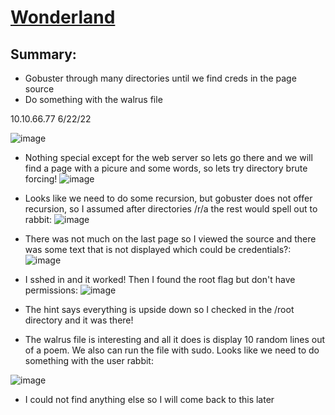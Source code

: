 # [Wonderland](https://tryhackme.com/room/wonderland)
## Summary:
- Gobuster through many directories until we find creds in the page source
- Do something with the walrus file

10.10.66.77
6/22/22



![image](https://user-images.githubusercontent.com/66894542/175207374-0e187458-d43e-440d-b5a8-8c60fe15219c.png)
- Nothing special except for the web server so lets go there and we will find a page with a picure and some words, so lets try directory brute forcing!
![image](https://user-images.githubusercontent.com/66894542/175207817-d5caaf45-9b87-4b50-b107-f3886fe33eff.png)
- Looks like we need to do some recursion, but gobuster does not offer recursion, so I assumed after directories /r/a the rest would spell out to rabbit:
![image](https://user-images.githubusercontent.com/66894542/175208355-e951e545-959e-4b80-afd9-6b30885a3675.png)
- There was not much on the last page so I viewed the source and there was some text that is not displayed which could be credentials?:
![image](https://user-images.githubusercontent.com/66894542/175208877-1022094b-6e46-4462-9942-ab2af5e442ba.png)
- I sshed in and it worked! Then I found the root flag but don't have permissions:
![image](https://user-images.githubusercontent.com/66894542/175209394-44a42f96-1f5a-4da0-9a3c-10f391f1db2f.png)
- The hint says everything is upside down so I checked in the /root directory and it was there!

- The walrus file is interesting and all it does is display 10 random lines out of a poem. We also can run the file with sudo. Looks like we need to do something with the user rabbit:

![image](https://user-images.githubusercontent.com/66894542/175209953-d2fa343c-ac66-4688-93f5-f35d30282254.png)
- I could not find anything else so I will come back to this later
